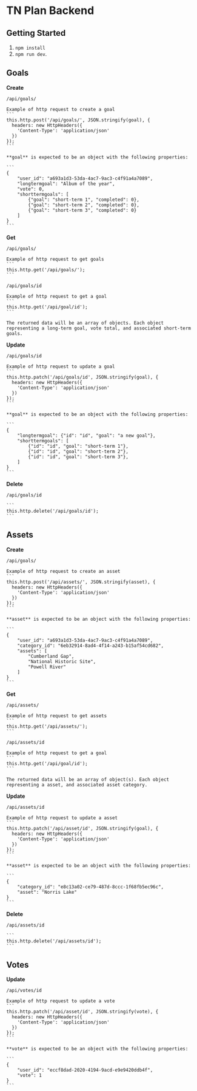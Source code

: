 # TN Plan Backend 

## Getting Started
 1. `npm install`
 2. `npm run dev`.

## Goals 

**Create**

    /api/goals/

    Example of http request to create a goal
    ```
    this.http.post('/api/goals/', JSON.stringify(goal), {
      headers: new HttpHeaders({
        'Content-Type': 'application/json'
      })
    });
    ```

    **goal** is expected to be an object with the following properties:  

    ```
    {
        "user_id": "a693a1d3-53da-4ac7-9ac3-c4f91a4a7089", 
        "longtermgoal": "Album of the year", 
        "vote": 0,
        "shorttermgoals": [
            {"goal": "short-term 1", "completed": 0},
            {"goal": "short-term 2", "completed": 0},
            {"goal": "short-term 3", "completed": 0}
        ]
    }
    ```

**Get**

    /api/goals/

    Example of http request to get goals
    ```
    this.http.get('/api/goals/');
    ```

    /api/goals/id

    Example of http request to get a goal
    ```
    this.http.get('/api/goal/id');
    ```

    The returned data will be an array of objects. Each object representing a long-term goal, vote total, and associated short-term goals.

**Update**

    /api/goals/id

    Example of http request to update a goal
    ```
    this.http.patch('/api/goals/id', JSON.stringify(goal), {
      headers: new HttpHeaders({
        'Content-Type': 'application/json'
      })
    });
    ```

    **goal** is expected to be an object with the following properties:  

    ```
    {
        "longtermgoal": {"id": "id", "goal": "a new goal"}, 
        "shorttermgoals": [
            {"id": "id", "goal": "short-term 1"},
            {"id": "id", "goal": "short-term 2"},
            {"id": "id", "goal": "short-term 3"},
        ]
    }
    ```

**Delete**

    /api/goals/id

    ```
    this.http.delete('/api/goals/id');
    ```


## Assets

**Create**

    /api/goals/

    Example of http request to create an asset
    ```
    this.http.post('/api/assets/', JSON.stringify(asset), {
      headers: new HttpHeaders({
        'Content-Type': 'application/json'
      })
    });
    ```

    **asset** is expected to be an object with the following properties:  

    ```
    {
        "user_id": "a693a1d3-53da-4ac7-9ac3-c4f91a4a7089", 
        "category_id": "6eb32914-8ad4-4f14-a243-b15af54cd682", 
        "assets": [
            "Cumberland Gap",
            "National Historic Site",
            "Powell River"
        ]
    }
    ```

**Get**

    /api/assets/

    Example of http request to get assets
    ```
    this.http.get('/api/assets/');
    ```

    /api/assets/id

    Example of http request to get a goal
    ```
    this.http.get('/api/goal/id');
    ```

    The returned data will be an array of object(s). Each object representing a asset, and associated asset category.

**Update**

    /api/assets/id

    Example of http request to update a asset
    ```
    this.http.patch('/api/asset/id', JSON.stringify(goal), {
      headers: new HttpHeaders({
        'Content-Type': 'application/json'
      })
    });
    ```

    **asset** is expected to be an object with the following properties:  

    ```
    {
        "category_id": "e8c13a02-ce79-487d-8ccc-1f68fb5ec96c", 
        "asset": "Norris Lake"
    }
    ```

**Delete**

    /api/assets/id

    ```
    this.http.delete('/api/assets/id');
    ```


## Votes

**Update**

    /api/votes/id

    Example of http request to update a vote
    ```
    this.http.patch('/api/asset/id', JSON.stringify(vote), {
      headers: new HttpHeaders({
        'Content-Type': 'application/json'
      })
    });
    ```

    **vote** is expected to be an object with the following properties:  

    ```
    {
        "user_id": "eccf8dad-2020-4194-9acd-e9e9420ddb4f", 
        "vote": 1
    }
    ```
